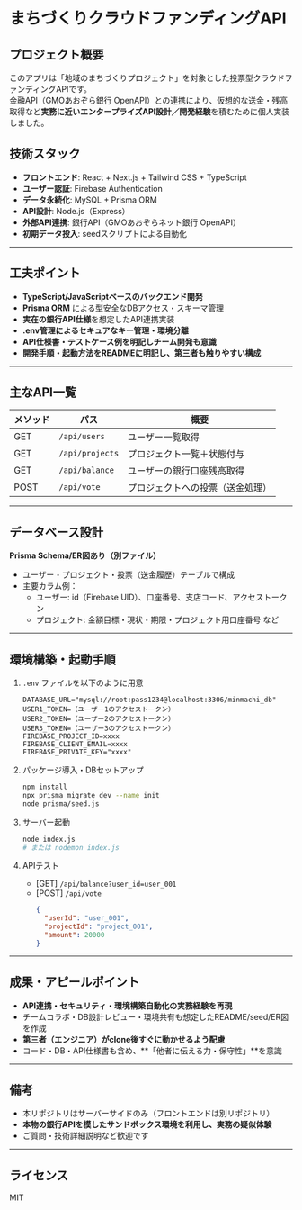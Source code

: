 # まちづくりクラウドファンディングAPI

## プロジェクト概要

このアプリは「地域のまちづくりプロジェクト」を対象とした投票型クラウドファンディングAPIです。  
金融API（GMOあおぞら銀行 OpenAPI）との連携により、仮想的な送金・残高取得など**実務に近いエンタープライズAPI設計／開発経験**を積むために個人実装しました。

## 技術スタック
- **フロントエンド**: React + Next.js + Tailwind CSS + TypeScript
- **ユーザー認証**: Firebase Authentication
- **データ永続化**: MySQL + Prisma ORM
- **API設計**: Node.js（Express）
- **外部API連携**: 銀行API（GMOあおぞらネット銀行 OpenAPI）
- **初期データ投入**: seedスクリプトによる自動化

---

## 工夫ポイント

- **TypeScript/JavaScriptベースのバックエンド開発**
- **Prisma ORM** による型安全なDBアクセス・スキーマ管理
- **実在の銀行API仕様**を想定したAPI連携実装
- **.env管理によるセキュアなキー管理・環境分離**
- **API仕様書・テストケース例を明記しチーム開発も意識**
- **開発手順・起動方法をREADMEに明記し、第三者も触りやすい構成**

---

## 主なAPI一覧

| メソッド | パス                   | 概要                             |
|----------|-----------------------|----------------------------------|
| GET      | `/api/users`          | ユーザー一覧取得                 |
| GET      | `/api/projects`       | プロジェクト一覧＋状態付与       |
| GET      | `/api/balance`        | ユーザーの銀行口座残高取得       |
| POST     | `/api/vote`           | プロジェクトへの投票（送金処理） |

---

## データベース設計

**Prisma Schema/ER図あり（別ファイル）**

- ユーザー・プロジェクト・投票（送金履歴）テーブルで構成
- 主要カラム例：
    - ユーザー: id（Firebase UID）、口座番号、支店コード、アクセストークン
    - プロジェクト: 金額目標・現状・期限・プロジェクト用口座番号 など

---

## 環境構築・起動手順

1. `.env` ファイルを以下のように用意

    ```env
    DATABASE_URL="mysql://root:pass1234@localhost:3306/minmachi_db"
    USER1_TOKEN=（ユーザー1のアクセストークン）
    USER2_TOKEN=（ユーザー2のアクセストークン）
    USER3_TOKEN=（ユーザー3のアクセストークン）
    FIREBASE_PROJECT_ID=xxxx
    FIREBASE_CLIENT_EMAIL=xxxx
    FIREBASE_PRIVATE_KEY="xxxx"
    ```

2. パッケージ導入・DBセットアップ

    ```bash
    npm install
    npx prisma migrate dev --name init
    node prisma/seed.js
    ```

3. サーバー起動

    ```bash
    node index.js
    # または nodemon index.js
    ```

4. APIテスト

    - [GET] `/api/balance?user_id=user_001`
    - [POST] `/api/vote`  
      ```json
      {
        "userId": "user_001",
        "projectId": "project_001",
        "amount": 20000
      }
      ```

---

## 成果・アピールポイント

- **API連携・セキュリティ・環境構築自動化の実務経験を再現**
- チームコラボ・DB設計レビュー・環境共有も想定したREADME/seed/ER図を作成
- **第三者（エンジニア）がclone後すぐに動かせるよう配慮**
- コード・DB・API仕様書も含め、**「他者に伝える力・保守性」**を意識

---

## 備考

- 本リポジトリはサーバーサイドのみ（フロントエンドは別リポジトリ）
- **本物の銀行APIを模したサンドボックス環境を利用し、実務の疑似体験**
- ご質問・技術詳細説明など歓迎です

---


## ライセンス

MIT


